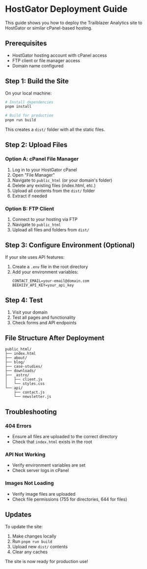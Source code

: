 # HostGator Deployment Guide

This guide shows you how to deploy the Trailblazer Analytics site to HostGator or similar cPanel-based hosting.

## Prerequisites

- HostGator hosting account with cPanel access
- FTP client or file manager access
- Domain name configured

## Step 1: Build the Site

On your local machine:

```bash
# Install dependencies
pnpm install

# Build for production
pnpm run build
```

This creates a `dist/` folder with all the static files.

## Step 2: Upload Files

### Option A: cPanel File Manager
1. Log in to your HostGator cPanel
2. Open "File Manager"
3. Navigate to `public_html` (or your domain's folder)
4. Delete any existing files (index.html, etc.)
5. Upload all contents from the `dist/` folder
6. Extract if needed

### Option B: FTP Client
1. Connect to your hosting via FTP
2. Navigate to `public_html`
3. Upload all files and folders from `dist/`

## Step 3: Configure Environment (Optional)

If your site uses API features:

1. Create a `.env` file in the root directory
2. Add your environment variables:
   ```
   CONTACT_EMAIL=your-email@domain.com
   BEEHIIV_API_KEY=your_api_key
   ```

## Step 4: Test

1. Visit your domain
2. Test all pages and functionality
3. Check forms and API endpoints

## File Structure After Deployment

```
public_html/
├── index.html
├── about/
├── blog/
├── case-studies/
├── downloads/
├── _astro/
│   ├── client.js
│   └── styles.css
└── api/
    ├── contact.js
    └── newsletter.js
```

## Troubleshooting

### 404 Errors
- Ensure all files are uploaded to the correct directory
- Check that `index.html` exists in the root

### API Not Working
- Verify environment variables are set
- Check server logs in cPanel

### Images Not Loading
- Verify image files are uploaded
- Check file permissions (755 for directories, 644 for files)

## Updates

To update the site:
1. Make changes locally
2. Run `pnpm run build`
3. Upload new `dist/` contents
4. Clear any caches

The site is now ready for production use!
